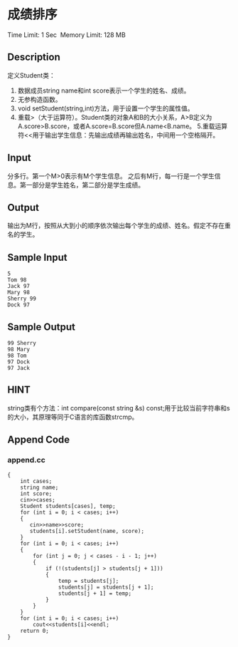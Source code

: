 # 成绩排序
Time Limit: 1 Sec  Memory Limit: 128 MB


## Description
定义Student类：
1. 数据成员string name和int score表示一个学生的姓名、成绩。
2. 无参构造函数。
3. void setStudent(string,int)方法，用于设置一个学生的属性值。
4. 重载>（大于运算符）。Student类的对象A和B的大小关系，A>B定义为A.score>B.score，或者A.score=B.score但A.name<B.name。
5.重载运算符<<用于输出学生信息：先输出成绩再输出姓名，中间用一个空格隔开。


## Input
分多行。第一个M>0表示有M个学生信息。
之后有M行，每一行是一个学生信息。第一部分是学生姓名，第二部分是学生成绩。


## Output
输出为M行，按照从大到小的顺序依次输出每个学生的成绩、姓名。假定不存在重名的学生。


## Sample Input
```
5
Tom 98
Jack 97
Mary 98
Sherry 99
Dock 97

```
## Sample Output
```
99 Sherry
98 Mary
98 Tom
97 Dock
97 Jack

```

## HINT
string类有个方法：int compare(const string &s) const;用于比较当前字符串和s的大小，其原理等同于C语言的库函数strcmp。


## Append Code
### append.cc
```cppint main()
{
    int cases;
    string name;
    int score;
    cin>>cases;
    Student students[cases], temp;
    for (int i = 0; i < cases; i++)
    {
       cin>>name>>score;
       students[i].setStudent(name, score);
    }
    for (int i = 0; i < cases; i++)
    {
        for (int j = 0; j < cases - i - 1; j++)
        {
            if (!(students[j] > students[j + 1]))
            {
                temp = students[j];
                students[j] = students[j + 1];
                students[j + 1] = temp;
            }
        }
    }
    for (int i = 0; i < cases; i++)
        cout<<students[i]<<endl;
    return 0;
}
```
